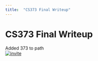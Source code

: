 ```yaml
---
title:  "CS373 Final Writeup"
---
```


# CS373 Final Writeup   
<!-- [![alt text](image link)](web link) -->
Added 373 to path   
[![invite](/CS373/assets/invite_code/inviteapi.png?raw=true "TestTitle")](/CS373/assets/invite_code/inviteapi.png?raw=true)